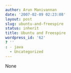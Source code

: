 ```yaml
---
author: Arun Manivannan
date: '2007-02-09 02:23:08'
layout: post
slug: ubuntu-and-freespire
status: inherit
title: Ubuntu and Freespire
wordpress_id: '62'
? ''
: - java
  - Uncategorized
---
```


None

